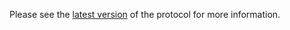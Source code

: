 Please see the [latest version](https://github.com/dirk/openprofile-protocol/blob/master/openprofile-0.1.txt) of the protocol for more information.